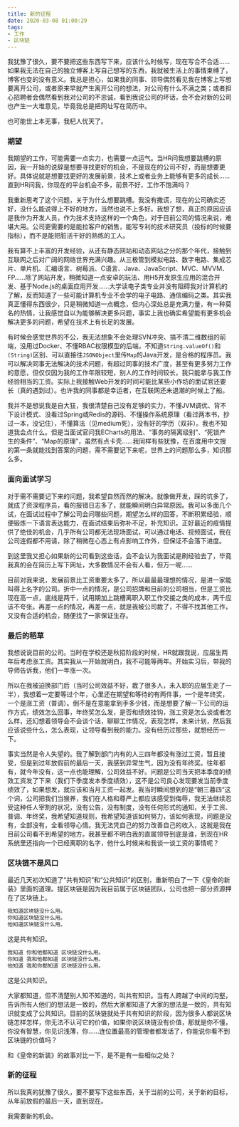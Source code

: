```yaml
---
title: 新的征程
date: 2020-03-08 01:00:29
tags: 
- 工作
- 区块链
---
```


我犹豫了很久，要不要把这些东西写下来，应该什么时候写，现在写合不合适……如果我无法在自己的独立博客上写自己想写的东西，我就被生活上的事情束缚了，博客也变的没有意义。我总是担心，如果我的同事、领导偶然看见我在博客上写想要离开公司，或者原来早就产生离开公司的想法，对公司有什么不满之类；或者担心招聘者会偶然看到我对公司的不忠诚，看到我说公司的坏话，会不会对新的公司也产生一大堆意见，毕竟我总是把网址写在简历中。

也可能世上本无事，我杞人忧天了。

### 期望

我期望的工作，可能需要一点实力，也需要一点运气。当HR问我想要跳槽的原因，我一开始的说辞是想要寻找更好的机会，不是现在的公司不好，而是想要更好。具体说就是想要找更好的发展前景，技术上或者业务上能够有更多的成长……直到HR问我，你现在的平台机会不多，前景不好，工作不饱满吗？

我重新思考了这个问题，关于为什么想要跳槽。我没有撒谎，现在的公司确实还好，没什么能说得上不好的地方，当然也说不上多好。我想了想，真正的原因应该是我作为开发人员，作为技术支持这样的一个角色，对于目前公司的情况来说，难堪大用。公司更需要的是能拉客户的销售，能写专利的技术研究员（投标的时候要指标），而不是能把脏活干好的熟练的工人。

我有算不上丰富的开发经验，从还有静态网站和动态网站之分的那个年代，接触到互联网之后对广阔的网络世界充满兴趣。从三极管到模拟电路、数字电路、集成芯片、单片机、汇编语言、树莓派、C语言、Java、JavaScript、MVC、MVVM、FP……除了网站开发，稍微知道一点安卓的玩法、用H5开发原生应用的混合开发、基于Node.js的桌面应用开发……大学读电子类专业并没有阻碍我对计算机的了解，反而知道了一些可能计算机专业不会学的电子电路、通信编码之类。其实我真正懂得东西很少，只是稍微知道一点概念，但内心深处总是充满力量，有一种莫名的热情，让我感觉自以为能够解决更多问题，事实上我也确实希望能有更多机会解决更多的问题，希望在技术上有长足的发展。

有时候会感觉世界的不公，我无法想象不会处理SVN冲突、搞不清二维数组的前端，没用过Docker、不懂RBAC权限模型的后端，不知道`String.valueOf()`和`(String)`区别、可以直接往`JSONObject`里传`Map`的Java开发，是合格的程序员。我可以解决同事无法解决的技术问题，有超过同事的技术广度，甚至有更多努力工作的意愿，但仅仅因为我的工作年限较短，别人的工作时间较长，我只能拿与我工作经验相当的工资。实际上我接触Web开发的时间可能比某些小作坊的面试官还要长（真的遇到过）。也许我的同事都是幸运者，在互联网还未退潮的时候上了船。

我并不是想说我是自大狂，我很清楚自己没有足够的实力，不懂JVM调优、背不下设计模式、没看过Spring或Redis的源码、不懂操作系统原理（看过两本书，抄过一本，没记住），不懂算法（见medium死），没有好的学历（双非）。我也不知道我会点什么。但是当面试官问我ECharts的用法、“事务的隔离级别”、“死锁产生的条件”、“Map的原理”，虽然有点卡壳……我同样有些犹豫，在百度用中文搜的第一条就能找到答案的问题，需不需要记下来呢，世界上的问题那么多，知识那么多。

### 面向面试学习

对于需不需要记下来的问题，我希望自然而然的解决。就像做开发，踩的坑多了，就成了资深程序员，看的报错日志多了，就能瞬间明白异常原因。我可以多面几个试，在面试过程中了解公司会问哪些问题，期望怎么样的回答，不断积累经验，顺便锻炼一下语言表达能力，在面试结束后弥补不足，补充知识。正好最近的疫情提供了绝佳的机会，几乎所有公司都无法现场面试，可以通过电话、视频面试，我在公司连假都不用请，除了稍微在心态上有点影响工作外，但保证不会落下进度。

到这里我又担心如果新的公司看到这些话，会不会认为我面试是刷经验去了，毕竟我真的会在简历上写下网址，大多数情况不会有人看，但万一呢……

目前对我来说，发展前景比工资重要太多了。所以最最最理想的情况，是进一家能叫得上名字的公司。折中一点的情况，是公司招牌和目前的公司相当，但是工资比现在高一点，底线是两千，试用期加上跳槽离职入职工作交接之类的成本，两千应该不夸张。再差一点的情况，再差一点，就是我被公司裁了，不得不找其他工作，又没有合适的机会，随便找了一家保证生存。

### 最后的稻草

我想说说目前的公司。当时在学校还是秋招阶段的时候，HR就跟我说，应届生两年后考虑涨工资。其实我从一开始就明白，我不可能等两年。开始实习后，带我的导师告诉我，他们一年涨一次。

所以在我被迫换部门后（当时公司效益不好，裁了很多人，未入职的应届生走了一半），我想着一定要等过个年，心里还在期望和等待的有两件事，一个是年终奖，一个是涨工资（普调）。倒不是在意能拿到手多少钱，而是想要了解一下公司的运作方式，绩效怎么回事，年终奖怎么发，是否和绩效挂钩，涨工资是怎么谈或者怎么样，还幻想着领导会不会谈个话，聊聊工作情况，表现怎样，未来计划，然后我应该说些什么，怎么表现，让领导看到我的能力。没有经历过那些，就想经历一下。

事实当然是令人失望的。我了解到部门内有的人三四年都没有涨过工资，暂且接受，但是到过年放假前的最后一天，我感到异常生气，因为没有年终奖。往年都有，就今年没有，这一点也能理解，公司效益不好。问题是公司当天把本季度的绩效工资发了下来（我们下季度发本季度绩效），这不是公司良心发现要发当前季度绩效了，如果想发，就应该和当月工资一起发。我当时瞬间想到的是“朝三暮四”这个词，公司把我们当猴养，我们在人格和尊严上都应该感受到侮辱，我无法继续忍受这种任人宰割的状况，没有公告，没有制度，没有任何形式的通知，关于工资、普调、年终奖，我希望知道规则，我希望知道该如何努力，该如何表现，问题是没有，全部没有，全看领导心情。我无法凭自己的努力改善自己的收入，这就是我在目前公司看不到希望的地方。我甚至都不明白我的直属领导到底是谁，到现在HR系统里还指向一个已经离职的名字，他什么时候来和我谈一谈工资的事情呢？

### 区块链不是风口

最近几天初次知道了“共有知识”和“公共知识”的区别，重新明白了一下《皇帝的新装》里面的道理。提区块链是因为我目前属于区块链团队，公司也把一部分资源押在了区块链上。

```html
我知道区块链没什么用。
你知道区块链没什么用。
他知道区块链没什么用。
```

这是共有知识。

```html
我知道 你和他都知道 区块链没什么用。
你知道 我和他都知道 区块链没什么用。
他知道 我和你都知道 区块链没什么用。
```

这是公共知识。

大家都知道，但不清楚别人知不知道的，叫共有知识。当有人跨越了中间的沟壑，告诉所有人他们的想法是一致的，然后大家都知道了大家的想法是一致的，共有知识就变成了公共知识。目前的区块链就处于共有知识的阶段，因为很多人都说区块链怎样怎样，你无法不认可它的价值，如果你说区块链没有价值，那就是你不懂，你没有智慧，你见识浅薄，你……连位置最高的管理者都发话了，你能说你看不到区块链的价值吗？

和《皇帝的新装》的故事对比一下，是不是有一些相似之处？

### 新的征程

所以我真的犹豫了很久，要不要写下这些东西，关于当前的公司，关于新的目标，从年前放假的最后一天，直到现在。

我需要新的机会。

